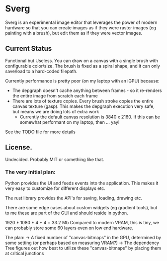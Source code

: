 # Sverg

Sverg is an experimental image editor that leverages the power of modern
hardware so that you can create images as if they were raster
images (eg painting with a brush), but edit them as if they were
vector images.

## Current Status

Functional but Useless. You can draw on a canvas with a single brush with configurable
color/size. The brush is fixed as a spiral shape, and it can only save/load
to a hard-coded filepath.

Currently performance is pretty poor (on my laptop with an iGPU) because:
 - The depgraph doesn't cache anything between frames - so it re-renders the entire 
   image from scratch each frame
 - There are lots of texture copies. Every brush stroke copies the entire canvas texture 
   (gasp). This makes the depgraph execution very safe, but means we are doing lots 
   of extra work 
     - Currently the default canvas resolution is 3840 x 2160. If this can be somewhat performant
       on my laptop, then ... yay!

See the TODO file for more details


## License.
Undecided. Probably MIT or something like that.


### The very initial plan:
Python provides the UI and feeds events into the application. This makes
it very easy to customize for different displays etc.

The rust library provides the API's for saving, loading, drawing etc.

There are some edge cases about custom widgets (eg gradient tools), but to me these are part of
the GUI and should reside in python.


1920 * 1080 * 4 * 4 = 33.2 Mb
Compared to modern VRAM, this is tiny, we can probably store some 60 layers
even on low end hardware.

The plan:
 -> A fixed number of "canvas-bitmaps" in the GPU, determined by some setting (or perhaps based on measuring VRAM?)
 -> The dependency Tree figures out how best to utilize these "canvas-bitmaps" by placing them at critical junctions
